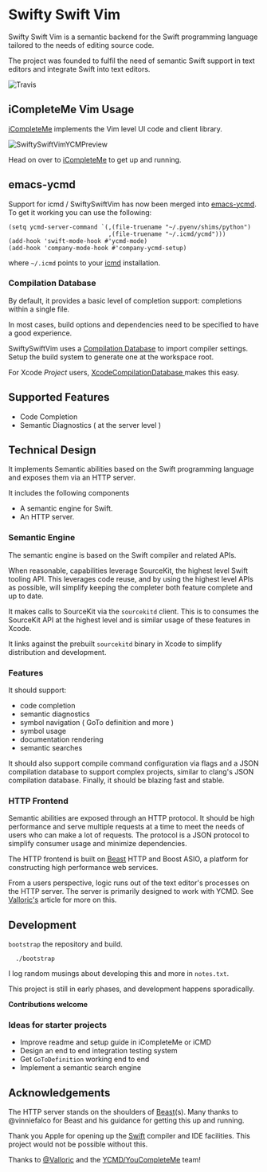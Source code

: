 # Swifty Swift Vim

Swifty Swift Vim is a semantic backend for the Swift programming language
tailored to the needs of editing source code.

The project was founded to fulfil the need of semantic Swift support in text editors and
integrate Swift into text editors.

![Travis](https://travis-ci.org/jerrymarino/swiftyswiftvim.svg?branch=master)

## iCompleteMe Vim Usage

[iCompleteMe](https://github.com/jerrymarino/icompleteme) implements the Vim
level UI code and client library.

![SwiftySwiftVimYCMPreview](https://cloud.githubusercontent.com/assets/1245820/26759463/4084bde8-48b3-11e7-869b-33ec00d70eef.gif)

Head on over to [iCompleteMe](https://github.com/jerrymarino/icompleteme) to
get up and running.

## emacs-ycmd

Support for icmd / SwiftySwiftVim has now been merged into [emacs-ycmd](https://github.com/abingham/emacs-ycmd). To get it working you can use the following:

```Emacs Lisp
(setq ycmd-server-command `(,(file-truename "~/.pyenv/shims/python")
                            ,(file-truename "~/.icmd/ycmd")))
(add-hook 'swift-mode-hook #'ycmd-mode)
(add-hook 'company-mode-hook #'company-ycmd-setup)
```

where `~/.icmd` points to your [icmd](https://github.com/jerrymarino/icmd) installation.

### Compilation Database

By default, it provides a basic level of completion support: completions within
a single file.

In most cases, build options and dependencies need to be specified to have a
good experience.

SwiftySwiftVim uses a [Compilation
Database](http://clang.llvm.org/docs/JSONCompilationDatabase.html) to import
compiler settings. Setup the build system to generate one at the workspace
root.

For Xcode *Project* users, [XcodeCompilationDatabase
](https://github.com/jerrymarino/XcodeCompilationDatabase) makes this easy.


## Supported Features

- Code Completion
- Semantic Diagnostics ( at the server level )

## Technical Design

It implements Semantic abilities based on the Swift programming language and
exposes them via an HTTP server.

It includes the following components

- A semantic engine for Swift.
- An HTTP server.

### Semantic Engine

The semantic engine is based on the Swift compiler and related APIs.

When reasonable, capabilities leverage SourceKit, the highest level Swift
tooling API. This leverages code reuse, and by using the highest level APIs as
possible, will simplify keeping the completer both feature complete and up to
date.

It makes calls to SourceKit via the `sourcekitd` client. This is to consumes
the SourceKit API at the highest level and is similar usage of these features in
Xcode.

It links against the prebuilt `sourcekitd` binary in Xcode to simplify
distribution and development.

### Features

It should support:
- code completion
- semantic diagnostics
- symbol navigation ( GoTo definition and more )
- symbol usage
- documentation rendering
- semantic searches

It should also support compile command configuration via flags and a JSON
compilation database to support complex projects, similar to clang's JSON
compilation database.  Finally, it should be blazing fast and stable.

### HTTP Frontend

Semantic abilities are exposed through an HTTP protocol. It should be high
performance and serve multiple requests at a time to meet the needs of users
who can make a lot of requests. The protocol is a JSON protocol to simplify
consumer usage and minimize dependencies.

The HTTP frontend is built on [Beast](https://github.com/vinniefalco/Beast)
HTTP and Boost ASIO, a platform for constructing high performance web services.

From a users perspective, logic runs out of the text editor's processes on the
HTTP server. The server is primarily designed to work with YCMD. See [Valloric's](https://val.markovic.io/articles/youcompleteme-as-a-server)
article for more on this.

## Development

`bootstrap` the repository and build.
```
  ./bootstrap
```

I log random musings about developing this and more in `notes.txt`.

This project is still in early phases, and development happens sporadically.

**Contributions welcome**

### Ideas for starter projects

- Improve readme and setup guide in iCompleteMe or iCMD
- Design an end to end integration testing system
- Get `GoToDefinition` working end to end
- Implement a semantic search engine

## Acknowledgements 

The HTTP server stands on the shoulders of [Beast](https://github.com/vinniefalco/Beast)(s).
Many thanks to @vinniefalco for Beast and his guidance for getting this up and
running.

Thank you Apple for opening up the [Swift](https://github.com/apple/swift/) compiler and 
IDE facilities. This project would not be possible without this.

Thanks to [@Valloric](https://github.com/Valloric/) and the [YCMD/YouCompleteMe](https://github.com/Valloric/YouCompleteMe/) team!

